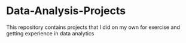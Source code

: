 # Data-Analysis-Projects
This repository contains projects that I did on my own for exercise and getting experience in data analytics
